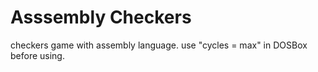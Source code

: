 # Asssembly Checkers

checkers game with assembly language. use "cycles = max" in DOSBox before using.
